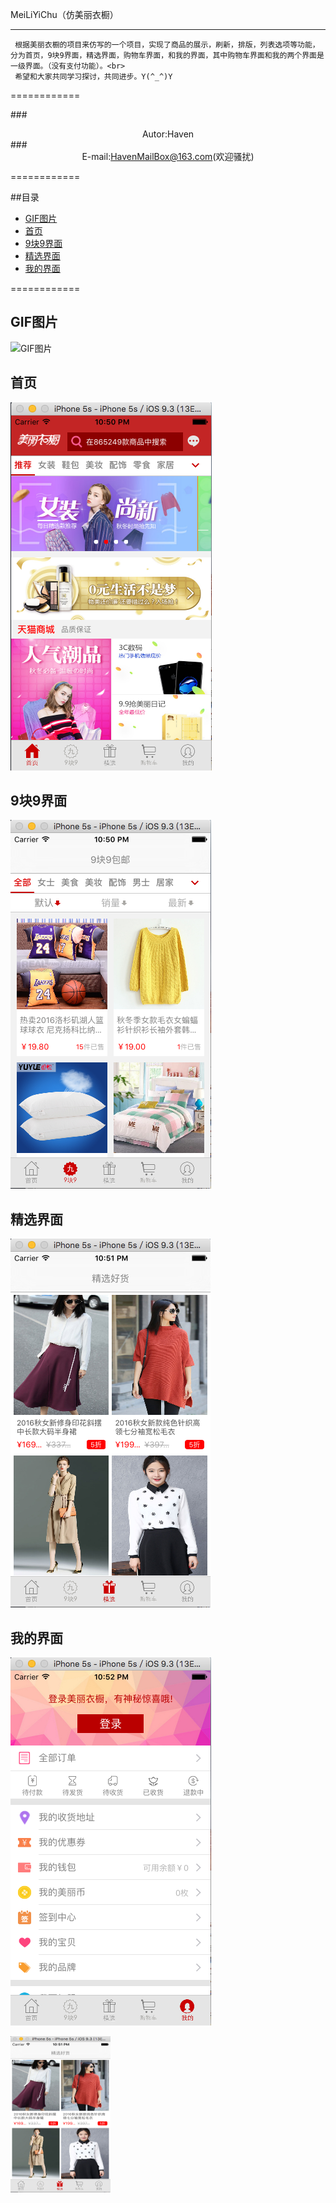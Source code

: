 MeiLiYiChu（仿美丽衣橱）
  
************

     根据美丽衣橱的项目来仿写的一个项目，实现了商品的展示，刷新，排版，列表选项等功能，分为首页，9块9界面，精选界面，购物车界面，和我的界面，其中购物车界面和我的两个界面是一级界面。（没有支付功能）。<br>
     希望和大家共同学习探讨，共同进步。Y(^_^)Y

============

###<div align = center>Autor:Haven</div>
###<div align = center>E-mail:HavenMailBox@163.com(欢迎骚扰)</div>

============

##目录

* [GIF图片](#GIF图片)
* [首页](#首页)
* [9块9界面](#9块9界面)
* [精选界面](#精选界面)
* [我的界面](#我的界面)

============

GIF图片
------------

![GIF图片](meiliyichu.gif)

首页
------------

![首页](ml_shouye.png)

9块9界面
------------

![9块9界面](ml_9k9.png)

精选界面
------------

![精选界面](ml_jingxuan.png)

我的界面
------------

![我的界面](ml_wode.png)

<img src = "ml_jingxuan.png" width = "160" height = "250" align = center>
